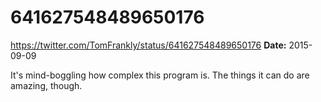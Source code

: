 # 641627548489650176
https://twitter.com/TomFrankly/status/641627548489650176
**Date:** 2015-09-09

It's mind-boggling how complex this program is. The things it can do are amazing, though.
